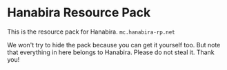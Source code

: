 # Hanabira Resource Pack

This is the resource pack for Hanabira.
`mc.hanabira-rp.net`

We won't try to hide the pack because you can get it yourself too.
But note that everything in here belongs to Hanabira. Please do not steal it.
Thank you!
